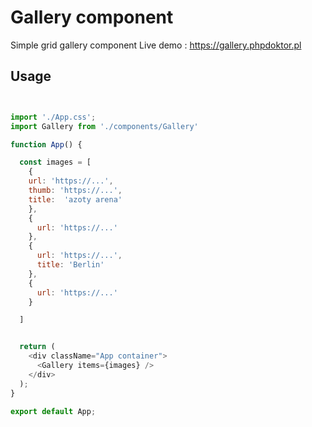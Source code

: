 # Gallery component

Simple grid gallery component
Live demo : https://gallery.phpdoktor.pl

## Usage 

```javascript


import './App.css';
import Gallery from './components/Gallery'

function App() {

  const images = [
    {
    url: 'https://...',
    thumb: 'https://...',
    title:  'azoty arena'
    },
    {
      url: 'https://...'
    },
    {
      url: 'https://...',
      title: 'Berlin'
    },
    {
      url: 'https://...'
    }

  ]


  return (
    <div className="App container">
      <Gallery items={images} />  
    </div>
  );
}

export default App;

```